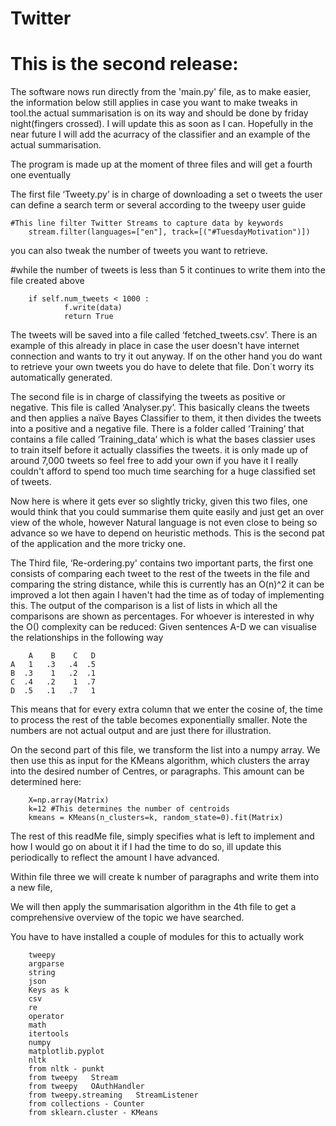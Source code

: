 # Twitter

# This is the second release: 
The software nows run directly from the 'main.py' file, as to make easier, the information below still applies in case you want to make tweaks in tool.the actual summarisation is on its way and should be done by friday night(fingers crossed). I will update this as soon as I can. Hopefully in the near future I will add the acurracy of the classifier and an example of the actual summarisation.

The program is made up at the moment of three files and will get a fourth one eventually

The first file ‘Tweety.py’ is in charge of downloading a set o tweets the user can define a search term or several according to the tweepy  user guide

	#This line filter Twitter Streams to capture data by keywords
    	stream.filter(languages=["en"], track=[("#TuesdayMotivation")])

you can also tweak the number of tweets you want to retrieve.

  #while the number of tweets is less than 5 it continues to write them into the file created above
  
        if self.num_tweets < 1000 :                
                f.write(data)     
                return True
                
The tweets will be saved into a file called ‘fetched_tweets.csv’. There is an example of this already in place in case the user doesn't have internet connection and wants to try it out anyway. If on the other hand you do want to retrieve your own tweets you do have to delete that file. Don´t worry its automatically generated.

The second file is in charge of classifying the tweets as positive or negative. This file is called ‘Analyser.py’. This basically cleans the tweets and then applies a naïve Bayes Classifier  to them, it then divides the tweets into a positive and a negative file. There is a folder called ‘Training’ that contains a file called ‘Training_data’ which is what the bases classier uses to train itself before it actually classifies the tweets. it is only made up of around 7,000 tweets so feel free to add your own if you have it I really couldn't afford to spend too much time searching for a huge classified set of tweets.

Now here is where it gets ever so slightly tricky, given this two files, one would think that you could summarise them quite easily and just get an over view of the whole, however Natural language is not even close to being so advance so we have to depend on heuristic methods. This is the second pat of the application and the more tricky one.

The Third file, ‘Re-ordering.py' contains two important parts, the first one consists of comparing each tweet to the rest of the tweets in the file and comparing the string distance, while this is currently has an O(n)^2 it can be improved a lot then again I haven't had the time as of today of implementing this. The output of the comparison is a list of lists in which all the comparisons are shown as percentages. For whoever is interested in why the O() complexity can be reduced:
	Given sentences A-D we can visualise the relationships in the following way
  
	    A    B    C   D	
	A   1   .3   .4  .5
	B  .3    1   .2  .1
	C  .4   .2    1  .7
 	D  .5   .1   .7   1
  
This means that for every extra column that we enter the cosine of, the time to process the rest of the table becomes exponentially smaller. Note the numbers are not actual output and are just there for illustration.

On the second part of this file, we transform the list into a numpy array. We then use this as input for the KMeans algorithm, which clusters the array into the desired number of Centres, or paragraphs. This amount can be determined here:	

		X=np.array(Matrix)            
		k=12 #This determines the number of centroids
		kmeans = KMeans(n_clusters=k, random_state=0).fit(Matrix)

The rest of this readMe file, simply specifies what is left to implement and how I would go on about it if I had the time to do so, ill update this periodically to reflect the amount I have advanced.

Within file three we will create k number of paragraphs and write them into a new file, 

We will then apply the summarisation algorithm in the 4th file to get a comprehensive overview of the topic we have searched.


You have to have installed a couple of modules for this to actually work 

        tweepy 
        argparse 
        string 
        json 
        Keys as k 
        csv
        re 
        operator 
        math    
        itertools
        numpy 
        matplotlib.pyplot
        nltk
        from nltk - punkt
        from tweepy   Stream 
        from tweepy   OAuthHandler 
        from tweepy.streaming   StreamListener 
        from collections - Counter
        from sklearn.cluster - KMeans
